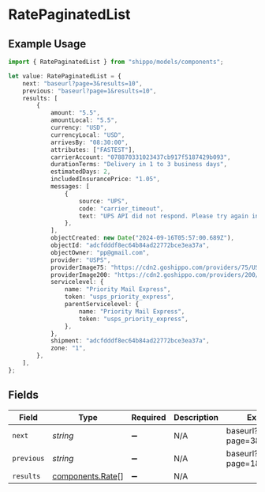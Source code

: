 # RatePaginatedList

## Example Usage

```typescript
import { RatePaginatedList } from "shippo/models/components";

let value: RatePaginatedList = {
    next: "baseurl?page=3&results=10",
    previous: "baseurl?page=1&results=10",
    results: [
        {
            amount: "5.5",
            amountLocal: "5.5",
            currency: "USD",
            currencyLocal: "USD",
            arrivesBy: "08:30:00",
            attributes: ["FASTEST"],
            carrierAccount: "078870331023437cb917f5187429b093",
            durationTerms: "Delivery in 1 to 3 business days",
            estimatedDays: 2,
            includedInsurancePrice: "1.05",
            messages: [
                {
                    source: "UPS",
                    code: "carrier_timeout",
                    text: "UPS API did not respond. Please try again in a few minutes.",
                },
            ],
            objectCreated: new Date("2024-09-16T05:57:00.689Z"),
            objectId: "adcfdddf8ec64b84ad22772bce3ea37a",
            objectOwner: "pp@gmail.com",
            provider: "USPS",
            providerImage75: "https://cdn2.goshippo.com/providers/75/USPS.png",
            providerImage200: "https://cdn2.goshippo.com/providers/200/USPS.png",
            servicelevel: {
                name: "Priority Mail Express",
                token: "usps_priority_express",
                parentServicelevel: {
                    name: "Priority Mail Express",
                    token: "usps_priority_express",
                },
            },
            shipment: "adcfdddf8ec64b84ad22772bce3ea37a",
            zone: "1",
        },
    ],
};
```

## Fields

| Field                                                | Type                                                 | Required                                             | Description                                          | Example                                              |
| ---------------------------------------------------- | ---------------------------------------------------- | ---------------------------------------------------- | ---------------------------------------------------- | ---------------------------------------------------- |
| `next`                                               | *string*                                             | :heavy_minus_sign:                                   | N/A                                                  | baseurl?page=3&results=10                            |
| `previous`                                           | *string*                                             | :heavy_minus_sign:                                   | N/A                                                  | baseurl?page=1&results=10                            |
| `results`                                            | [components.Rate](../../models/components/rate.md)[] | :heavy_minus_sign:                                   | N/A                                                  |                                                      |